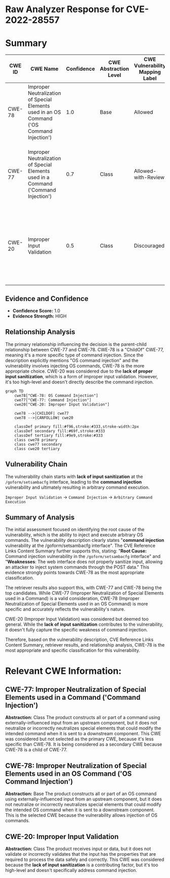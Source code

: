 # Raw Analyzer Response for CVE-2022-28557

# Summary
| CWE ID | CWE Name | Confidence | CWE Abstraction Level | CWE Vulnerability Mapping Label | CWE-Vulnerability Mapping Notes |
|---|---|---|---|---|---|
| CWE-78 | Improper Neutralization of Special Elements used in an OS Command ('OS Command Injection') | 1.0 | Base | Allowed | Primary CWE - Matches the root cause of command injection. |
| CWE-77 | Improper Neutralization of Special Elements used in a Command ('Command Injection') | 0.7 | Class | Allowed-with-Review | Secondary CWE - Considered because CWE-78 is a child of CWE-77, but CWE-78 is more specific. |
| CWE-20 | Improper Input Validation | 0.5 | Class | Discouraged | Secondary CWE - Considered as a high-level weakness due to lack of input validation, but not specific enough. |

## Evidence and Confidence

*   **Confidence Score:** 1.0
*   **Evidence Strength:** HIGH

## Relationship Analysis
The primary relationship influencing the decision is the parent-child relationship between CWE-77 and CWE-78. CWE-78 is a "ChildOf" CWE-77, meaning it's a more specific type of command injection. Since the description explicitly mentions "OS command injection" and the vulnerability involves injecting OS commands, CWE-78 is the more appropriate choice. CWE-20 was considered due to the **lack of proper input sanitization**, which is a form of improper input validation. However, it's too high-level and doesn't directly describe the command injection.

```mermaid
graph TD
    cwe78["CWE-78: OS Command Injection"]
    cwe77["CWE-77: Command Injection"]
    cwe20["CWE-20: Improper Input Validation"]
    
    cwe78 -->|CHILDOF| cwe77
    cwe78 -->|CANFOLLOW| cwe20
    
    classDef primary fill:#f96,stroke:#333,stroke-width:2px
    classDef secondary fill:#69f,stroke:#333
    classDef tertiary fill:#9e9,stroke:#333
    class cwe78 primary
    class cwe77 secondary
    class cwe20 tertiary
```

## Vulnerability Chain
The vulnerability chain starts with **lack of input sanitization** at the `/goform/setsambacfg` interface, leading to the **command injection** vulnerability and ultimately resulting in arbitrary command execution.

`Improper Input Validation` -> `Command Injection` -> `Arbitrary Command Execution`

## Summary of Analysis
The initial assessment focused on identifying the root cause of the vulnerability, which is the ability to inject and execute arbitrary OS commands. The vulnerability description clearly states "**command injection** vulnerability at the /goform/setsambacfg interface". The CVE Reference Links Content Summary further supports this, stating: "**Root Cause:** Command injection vulnerability in the `/goform/setsambacfg` interface" and "**Weaknesses**: The web interface does not properly sanitize input, allowing an attacker to inject system commands through the POST data." This evidence strongly points towards CWE-78 as the most appropriate classification.

The retriever results also support this, with CWE-77 and CWE-78 being the top candidates. While CWE-77 (Improper Neutralization of Special Elements used in a Command) is a valid consideration, CWE-78 (Improper Neutralization of Special Elements used in an OS Command) is more specific and accurately reflects the vulnerability's nature.

CWE-20 (Improper Input Validation) was considered but deemed too general. While the **lack of input sanitization** contributes to the vulnerability, it doesn't fully capture the specific weakness of command injection.

Therefore, based on the vulnerability description, CVE Reference Links Content Summary, retriever results, and relationship analysis, CWE-78 is the most appropriate and specific classification for this vulnerability.

# Relevant CWE Information:

## CWE-77: Improper Neutralization of Special Elements used in a Command ('Command Injection')
**Abstraction:** Class
The product constructs all or part of a command using externally-influenced input from an upstream component, but it does not neutralize or incorrectly neutralizes special elements that could modify the intended command when it is sent to a downstream component. This CWE was considered but not selected as the primary CWE, because it's less specific than CWE-78. It is being considered as a secondary CWE because CWE-78 is a child of CWE-77.

## CWE-78: Improper Neutralization of Special Elements used in an OS Command ('OS Command Injection')
**Abstraction:** Base
The product constructs all or part of an OS command using externally-influenced input from an upstream component, but it does not neutralize or incorrectly neutralizes special elements that could modify the intended OS command when it is sent to a downstream component. This is the selected CWE because the vulnerability allows injection of OS commands.

## CWE-20: Improper Input Validation
**Abstraction:** Class
The product receives input or data, but it does not validate or incorrectly validates that the input has the properties that are required to process the data safely and correctly. This CWE was considered because the **lack of input sanitization** is a contributing factor, but it's too high-level and doesn't specifically address command injection.